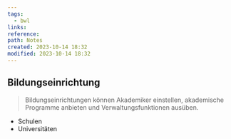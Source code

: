 ```yaml
---
tags:
  - bwl
links: 
reference: 
path: Notes
created: 2023-10-14 18:32
modified: 2023-10-14 18:32
---
```

## Bildungseinrichtung 
> Bildungseinrichtungen können Akademiker einstellen, akademische Programme anbieten und Verwaltungsfunktionen ausüben.

- Schulen
- Universitäten
